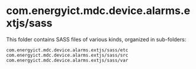 # com.energyict.mdc.device.alarms.extjs/sass

This folder contains SASS files of various kinds, organized in sub-folders:

    com.energyict.mdc.device.alarms.extjs/sass/etc
    com.energyict.mdc.device.alarms.extjs/sass/src
    com.energyict.mdc.device.alarms.extjs/sass/var
